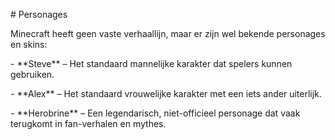 \# Personages



Minecraft heeft geen vaste verhaallijn, maar er zijn wel bekende personages en skins:



\- \*\*Steve\*\* – Het standaard mannelijke karakter dat spelers kunnen gebruiken.  

\- \*\*Alex\*\* – Het standaard vrouwelijke karakter met een iets ander uiterlijk.  

\- \*\*Herobrine\*\* – Een legendarisch, niet-officieel personage dat vaak terugkomt in fan-verhalen en mythes.  



